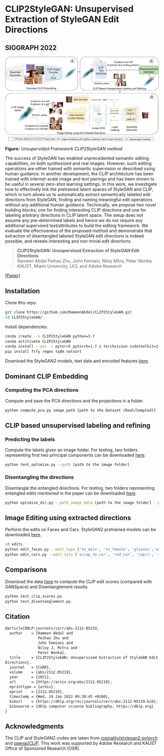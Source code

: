 


# CLIP2StyleGAN: Unsupervised Extraction of StyleGAN Edit Directions
## SIGGRAPH 2022

![image](./assets/framework.png)

**Figure:** *Unsupervided Framework CLIP2StyleGAN method*

The success of StyleGAN has enabled unprecedented semantic editing capabilities, on both synthesized and real images. However, such editing operations are either trained with semantic supervision or described using human guidance. In another development, the CLIP architecture has been trained with internet-scale image and text pairings and has been shown to be useful in several zero-shot learning settings. In this work, we investigate how to effectively link the pretrained latent spaces of StyleGAN and CLIP, which in turn allows us to automatically extract semantically labeled edit directions from StyleGAN, finding and naming meaningful edit operations without any additional human guidance. Technically, we propose two novel building blocks; one for finding interesting CLIP directions and one for labeling arbitrary directions in CLIP latent space. The setup does not assume any pre-determined labels and hence we do not require any additional supervised text/attributes to build the editing framework. We evaluate the effectiveness of the proposed method and demonstrate that extraction of disentangled labeled StyleGAN edit directions is indeed possible, and reveals interesting and non-trivial edit directions.
> **CLIP2StyleGAN: Unsupervised Extraction of StyleGAN Edit Directions** <br>
>  Rameen Abdal Peihao Zhu, John Femiani, Niloy Mitra, Peter Wonka <br>
>  KAUST, Miami University, UCL and Adobe Research <br>



[[Paper](https://arxiv.org/abs/2112.05219)]


## Installation

Clone this repo.
```bash
git clone https://github.com/RameenAbdal/CLIP2StyleGAN.git
cd CLIP2StyleGAN/
```

Install dependencies.
```bash
conda create --n CLIP2StyleGAN python=3.7
conda actitivate CLIP2StyleGAN
conda install --yes -c pytorch pytorch=1.7.1 torchvision cudatoolkit=11.0
pip install ftfy regex tqdm natsort
```

Download the StyleGAN2 models, test data and encoded features [here](https://drive.google.com/drive/folders/1L0iIr2Z0QzDIRrq6iWyOalKP8NFkuX8I?usp=sharing).
## Dominant CLIP Embedding
### Computing the PCA directions

Compute and save the PCA directions and the projections in a folder.

``` bash
python compute_pca.py image_path [path to the Dataset (Real/Sampled)] --extracted_features_path [path to the CLIP Image encoder features]
```

## CLIP based unsupervised labeling and refining
### Predicting the labels

Compute the labels given an image folder. For testing, two folders representing first two principal components can be downloaded [here](https://drive.google.com/drive/folders/1A9q83NksbMCau6rVTFfwfo_KhvC-rU5_?usp=sharing). 

``` bash
python text_optimize.py --path [path to the image folder]
```
### Disentangling the directions

Disentangle the entangled directions. For testing, two folders representing entangled edits mentioned in the paper can be downloaded [here](https://drive.google.com/drive/folders/1Hlept8V1UQklk4FfCuILeA-lwjRzlD3S?usp=sharing).

``` bash
python optimize_dir.py --path_image_data [path to the image folder] --path_features [path to the CLIP Image encoder features] --pca_axis [index of the principal axis]
```

## Image Editing using extracted directions

Perform the edits on Faces and Cars. StyleGAN2 pretrained models can be downloaded [here](https://drive.google.com/drive/folders/1hAYjqu0JW_PBfL8fV96g5x9yjQEslkY0?usp=sharing).

``` bash
cd edits
python edit_faces.py --edit_type ['to_male', 'to_female', 'glasses','smile', 'kids', 'beard'] --ckpt [path to checkpoint]
python edit_cars.py --edit_tyle ['scrap_to_car', 'red_car', 'capri', 'race_car', 'blazer'] --ckpt [path to checkpoint]
```

## Comparisons

Download the data [here](https://drive.google.com/drive/folders/1QQlRO10NPlHrpVQeuGyvLCnlJ7pCYykK?usp=sharing) to compute the CLIP edit scores (compared with GANSpace) and Disentanglement results.

``` bash
python test_clip_scores.py
python test_disentanglement.py
```


## Citation

```
@article{DBLP:journals/corr/abs-2112-05219,
  author    = {Rameen Abdal and
               Peihao Zhu and
               John Femiani and
               Niloy J. Mitra and
               Peter Wonka},
  title     = {CLIP2StyleGAN: Unsupervised Extraction of StyleGAN Edit Directions},
  journal   = {CoRR},
  volume    = {abs/2112.05219},
  year      = {2021},
  url       = {https://arxiv.org/abs/2112.05219},
  eprinttype = {arXiv},
  eprint    = {2112.05219},
  timestamp = {Wed, 19 Jan 2022 09:30:45 +0100},
  biburl    = {https://dblp.org/rec/journals/corr/abs-2112-05219.bib},
  bibsource = {dblp computer science bibliography, https://dblp.org}
}
```


## Acknowledgments
The CLIP and StyleGAN2 codes are taken from [rosinality/stylegan2-pytorch](https://github.com/rosinality/stylegan2-pytorch) and [openai/CLIP](https://github.com/openai/CLIP). This work was supported by Adobe Research and KAUST Office of Sponsored Research (OSR).
